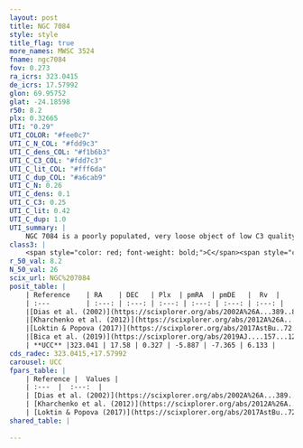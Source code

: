 ```yaml
---
layout: post
title: NGC 7084
style: style
title_flag: true
more_names: MWSC 3524
fname: ngc7084
fov: 0.273
ra_icrs: 323.0415
de_icrs: 17.57992
glon: 69.95752
glat: -24.18598
r50: 8.2
plx: 0.32665
UTI: "0.29"
UTI_COLOR: "#fee0c7"
UTI_C_N_COL: "#fdd9c3"
UTI_C_dens_COL: "#f1b6b3"
UTI_C_C3_COL: "#fdd7c3"
UTI_C_lit_COL: "#fff6da"
UTI_C_dup_COL: "#a6cab9"
UTI_C_N: 0.26
UTI_C_dens: 0.1
UTI_C_C3: 0.25
UTI_C_lit: 0.42
UTI_C_dup: 1.0
UTI_summary: |
    NGC 7084 is a poorly populated, very loose object of low C3 quality. It is poorly studied in the literature, with no articles listed in the last 6 years.
class3: |
    <span style="color: red; font-weight: bold;">C</span><span style="color: red; font-weight: bold;">C</span>
r_50_val: 8.2
N_50_val: 26
scix_url: NGC%207084
posit_table: |
    | Reference    | RA    | DEC   | Plx  | pmRA  | pmDE   |  Rv  |
    | :---         | :---: | :---: | :---: | :---: | :---: | :---: |
    |[Dias et al. (2002)](https://scixplorer.org/abs/2002A%26A...389..871D) | 323.137 | 17.508 | -- | -1.39 | -6.76 | -- |
    |[Kharchenko et al. (2012)](https://scixplorer.org/abs/2012A%26A...543A.156K) | 323.055 | 17.575 | -- | -4.96 | -10.72 | -- |
    |[Loktin & Popova (2017)](https://scixplorer.org/abs/2017AstBu..72..257L) | 323.055 | 17.572 | -- | -2.76 | -10.027 | -- |
    |[Bica et al. (2019)](https://scixplorer.org/abs/2019AJ....157...12B) | 322.952 | 17.418 | -- | -- | -- | -- |
    | **UCC** |323.041 | 17.58 | 0.327 | -5.887 | -7.365 | 6.133 | 
cds_radec: 323.0415,+17.57992
carousel: UCC
fpars_table: |
    | Reference |  Values |
    | :---  |  :---:  |
    | [Dias et al. (2002)](https://scixplorer.org/abs/2002A%26A...389..871D) | `E(B-V)=0.1, Dist=765.0, Age=9.18` |
    | [Kharchenko et al. (2012)](https://scixplorer.org/abs/2012A%26A...543A.156K) | `e_bv=0.0, distance=1259, log_age=9.425` |
    | [Loktin & Popova (2017)](https://scixplorer.org/abs/2017AstBu..72..257L) | `E(B-V)=0.226, Dmod=11.912, logt=8.85` |
shared_table: |
    
---
```

